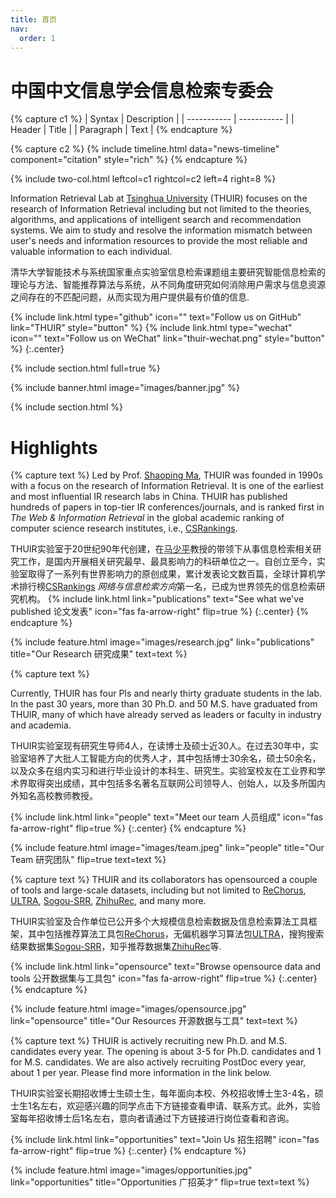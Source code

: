 ```yaml
---
title: 首页
nav:
  order: 1
---
```


# 中国中文信息学会信息检索专委会

{% capture c1 %}
| Syntax      | Description |
| ----------- | ----------- |
| Header      | Title       |
| Paragraph   | Text        |
{% endcapture %}

{% capture c2 %}
{% include timeline.html data="news-timeline" component="citation" style="rich" %}
{% endcapture %}

{% include two-col.html leftcol=c1 rightcol=c2 left=4 right=8 %}

Information Retrieval Lab at [Tsinghua University](https://www.tsinghua.edu.cn/en/) (THUIR) focuses on the research of Information Retrieval including but not limited to the theories, algorithms, and applications of intelligent search and recommendation systems. We aim to study and resolve the information mismatch between user's needs and information resources to provide the most reliable and valuable information to each individual.   

清华大学智能技术与系统国家重点实验室信息检索课题组主要研究智能信息检索的理论与方法、智能推荐算法与系统，从不同角度研究如何消除用户需求与信息资源之间存在的不匹配问题，从而实现为用户提供最有价值的信息.

{%
  include link.html
  type="github"
  icon=""
  text="Follow us on GitHub"
  link="THUIR"
  style="button"
%}
{%
  include link.html
  type="wechat"
  icon=""
  text="Follow us on WeChat"
  link="thuir-wechat.png"
  style="button"
%}
{:.center}

{% include section.html full=true %}

{% include banner.html image="images/banner.jpg" %}

{% include section.html %}

# Highlights

{% capture text %}
Led by Prof. [Shaoping Ma](http://www.thuir.cn/group/~msp/), THUIR was founded in 1990s with a focus on the research of Information Retrieval. It is one of the earliest and most influential IR research labs in China. THUIR has published hundreds of papers in top-tier IR conferences/journals, and is ranked first in *The Web & Information Retrieval* in the global academic ranking of computer science research institutes, i.e., [CSRankings](https://csrankings.org). 

THUIR实验室于20世纪90年代创建，在[马少平](http://www.thuir.cn/group/~msp/)教授的带领下从事信息检索相关研究工作，是国内开展相关研究最早、最具影响力的科研单位之一。自创立至今，实验室取得了一系列有世界影响力的原创成果，累计发表论文数百篇，全球计算机学术排行榜[CSRankings](https://csrankings.org) *网络与信息检索方向*第一名，已成为世界领先的信息检索研究机构。
{%
  include link.html
  link="publications"
  text="See what we've published 论文发表"
  icon="fas fa-arrow-right"
  flip=true
%}
{:.center}
{% endcapture %}

{%
  include feature.html
  image="images/research.jpg"
  link="publications"
  title="Our Research 研究成果"
  text=text
%}

{% capture text %}

Currently, THUIR has four PIs and nearly thirty graduate students in the lab. In the past 30 years, more than 30 Ph.D. and 50 M.S. have graduated from THUIR, many of which have already served as leaders or faculty in industry and academia.

THUIR实验室现有研究生导师4人，在读博士及硕士近30人。在过去30年中，实验室培养了大批人工智能方向的优秀人才，其中包括博士30余名，硕士50余名，以及众多在组内实习和进行毕业设计的本科生、研究生。实验室校友在工业界和学术界取得突出成绩，其中包括多名著名互联网公司领导人、创始人，以及多所国内外知名高校教师教授。

{%
  include link.html
  link="people"
  text="Meet our team 人员组成"
  icon="fas fa-arrow-right"
  flip=true
%}
{:.center}
{% endcapture %}

{%
  include feature.html
  image="images/team.jpeg"
  link="people"
  title="Our Team 研究团队"
  flip=true
  text=text
%}

{% capture text %}
THUIR and its collaborators has opensourced a couple of tools and large-scale datasets, including but not limited to [ReChorus](https://github.com/THUIR/ReChorus), [ULTRA](https://github.com/ULTR-Community), [Sogou-SRR](http://www.thuir.cn/data-srr/), [ZhihuRec](https://github.com/THUIR/ZhihuRec-Dataset), and many more.

THUIR实验室及合作单位已公开多个大规模信息检索数据及信息检索算法工具框架，其中包括推荐算法工具包[ReChorus](https://github.com/THUIR/ReChorus)，无偏机器学习算法包[ULTRA](https://github.com/ULTR-Community)，搜狗搜索结果数据集[Sogou-SRR](http://www.thuir.cn/data-srr/)，知乎推荐数据集[ZhihuRec](https://github.com/THUIR/ZhihuRec-Dataset)等.


{%
  include link.html
  link="opensource"
  text="Browse opensource data and tools 公开数据集与工具包"
  icon="fas fa-arrow-right"
  flip=true
%}
{:.center}
{% endcapture %}

{%
  include feature.html
  image="images/opensource.jpg"
  link="opensource"
  title="Our Resources 开源数据与工具"
  text=text
%}

{% capture text %}
THUIR is actively recruiting new Ph.D. and M.S. candidates every year. The opening is about 3-5 for Ph.D. candidates and 1 for M.S. candidates. We are also actively recruiting PostDoc every year, about 1 per year. Please find more information in the link below. 

THUIR实验室长期招收博士生硕士生，每年面向本校、外校招收博士生3-4名，硕士生1名左右，欢迎感兴趣的同学点击下方链接查看申请、联系方式。此外，实验室每年招收博士后1名左右，意向者请通过下方链接进行岗位查看和咨询。


{%
  include link.html
  link="opportunities"
  text="Join Us 招生招聘"
  icon="fas fa-arrow-right"
  flip=true
%}
{:.center}
{% endcapture %}

{%
  include feature.html
  image="images/opportunities.jpg"
  link="opportunities"
  title="Opportunities 广招英才"
  flip=true
  text=text
%}
